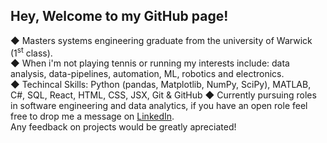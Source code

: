 ## Hey, Welcome to my GitHub page!

◆ Masters systems engineering graduate from the university of Warwick (1<sup>st</sup> class). <br>
◆ When i'm not playing tennis or running my interests include: data analysis, data-pipelines, automation, ML, robotics and electronics.<br>
◆ Techincal Skills: Python (pandas, Matplotlib, NumPy, SciPy), MATLAB, C#, SQL, React, HTML, CSS, JSX, Git & GitHub
◆ Currently pursuing roles in software engineering and data analytics, if you have an open role feel free to drop me a message on [LinkedIn](https://www.linkedin.com/in/joshua-houghton-b1b9061a6/).<br>
Any feedback on projects would be greatly apreciated!
<!--
**Joshua-S-H/Joshua-S-H** is a ✨ _special_ ✨ repository because its `README.md` (this file) appears on your GitHub profile.

Here are some ideas to get you started:




- 🔭 I’m currently working on ...
- 🌱 I’m currently learning ...
- 👯 I’m looking to collaborate on ...
- 🤔 I’m looking for help with ...
- 💬 Ask me about ...
- 📫 How to reach me: ...
- 😄 Pronouns: ...
- ⚡ Fun fact: ...
-->
